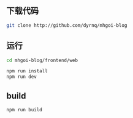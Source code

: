 
## 下载代码
```bash
git clone http://github.com/dyrnq/mhgoi-blog
```

## 运行
```bash
cd mhgoi-blog/frontend/web

npm run install
npm run dev
```

## build

```bash
npm run build
```